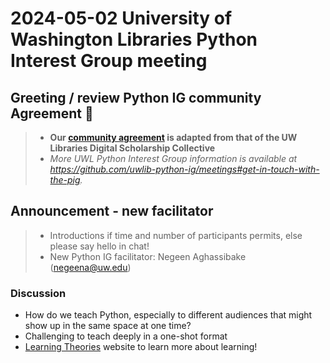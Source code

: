 # 2024-05-02 University of Washington Libraries Python Interest Group meeting

## Greeting / review Python IG community Agreement 🤝
> - **Our [community agreement](https://github.com/uwlib-python-ig/meetings/tree/main#community-agreement) is adapted from that of the UW Libraries Digital Scholarship Collective**  
> - *More UWL Python Interest Group information is available at https://github.com/uwlib-python-ig/meetings#get-in-touch-with-the-pig.* 

## Announcement - new facilitator
> - Introductions if time and number of participants permits, else please say hello in chat!
> - New Python IG facilitator: Negeen Aghassibake (negeena@uw.edu) 

### Discussion
- How do we teach Python, especially to different audiences that might show up in the same space at one time?
- Challenging to teach deeply in a one-shot format
- [Learning Theories](https://www.learning-theories.org/doku.php) website to learn more about learning!
